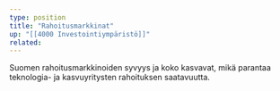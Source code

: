 ```yaml
---
type: position
title: "Rahoitusmarkkinat"
up: "[[4000 Investointiympäristö]]"
related:
---
```


Suomen rahoitusmarkkinoiden syvyys ja koko kasvavat, mikä parantaa teknologia- ja kasvuyritysten rahoituksen saatavuutta.